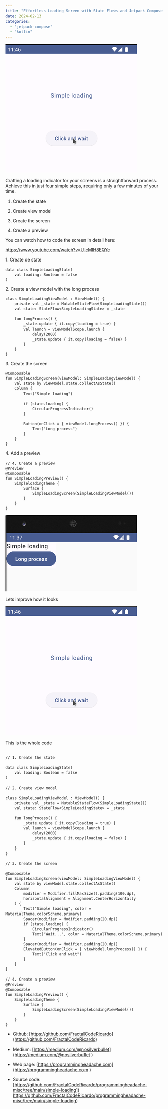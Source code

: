 ```yaml
---
title: "Effortless Loading Screen with State Flows and Jetpack Compose - Just 4 Easy Steps"
date: 2024-02-13
categories: 
  - "jetpack-compose"
  - "kotlin"
---
```


![](images/Peek-2024-02-13-11-38-1.gif)

Crafting a loading indicator for your screens is a straightforward process. Achieve this in just four simple steps, requiring only a few minutes of your time.

1. Create the state

3. Create view model

5. Create the screen

7. Create a preview

You can watch how to code the screen in detail here:

https://www.youtube.com/watch?v=UIcMlH8EQYc

1\. Create de state

```
data class SimpleLoadingState(
    val loading: Boolean = false
)
```

2\. Create a view model with the long process

```
class SimpleLoadingViewModel : ViewModel() {
    private val _state = MutableStateFlow(SimpleLoadingState())
    val state: StateFlow<SimpleLoadingState> = _state

    fun longProcess() {
        _state.update { it.copy(loading = true) }
        val launch = viewModelScope.launch {
            delay(2000)
            _state.update { it.copy(loading = false) }
        }
    }
}
```

3\. Create the screen

```
@Composable
fun SimpleLoadingScreen(viewModel: SimpleLoadingViewModel) {
    val state by viewModel.state.collectAsState()
    Column {
        Text("Simple loading")

        if (state.loading) {
            CircularProgressIndicator()
        }

        Button(onClick = { viewModel.longProcess() }) {
            Text("Long process")
        }
    }
}
```

4\. Add a preview

```
// 4. Create a preview
@Preview
@Composable
fun SimpleLoadingPreview() {
    SimpleloadingTheme {
        Surface {
            SimpleLoadingScreen(SimpleLoadingViewModel())
        }
    }
}
```

![](images/Peek-2024-02-13-11-38.gif)

Lets improve how it looks

![](images/Peek-2024-02-13-11-38-1.gif)

This is the whole code

```

// 1. Create the state

data class SimpleLoadingState(
    val loading: Boolean = false
)

// 2. Create view model

class SimpleLoadingViewModel : ViewModel() {
    private val _state = MutableStateFlow(SimpleLoadingState())
    val state: StateFlow<SimpleLoadingState> = _state

    fun longProcess() {
        _state.update { it.copy(loading = true) }
        val launch = viewModelScope.launch {
            delay(2000)
            _state.update { it.copy(loading = false) }
        }
    }
}

// 3. Create the screen

@Composable
fun SimpleLoadingScreen(viewModel: SimpleLoadingViewModel) {
    val state by viewModel.state.collectAsState()
    Column(
        modifier = Modifier.fillMaxSize().padding(100.dp),
        horizontalAlignment = Alignment.CenterHorizontally
    ) {
        Text("Simple loading", color = MaterialTheme.colorScheme.primary)
        Spacer(modifier = Modifier.padding(20.dp))
        if (state.loading) {
            CircularProgressIndicator()
            Text("Wait...", color = MaterialTheme.colorScheme.primary)
        }
        Spacer(modifier = Modifier.padding(20.dp))
        ElevatedButton(onClick = { viewModel.longProcess() }) {
            Text("Click and wait")
        }
    }
}

// 4. Create a preview
@Preview
@Composable
fun SimpleLoadingPreview() {
    SimpleloadingTheme {
        Surface {
            SimpleLoadingScreen(SimpleLoadingViewModel())
        }
    }
}
```

- Github: [https://github.com/FractalCodeRicardo](https://github.com/FractalCodeRicardo)

- Medium: [https://medium.com/@nosilverbullet](https://medium.com/@nosilverbullet )

- Web page: [https://programmingheadache.com](https://programmingheadache.com )

- Source code: [https://github.com/FractalCodeRicardo/programmingheadache-misc/tree/main/simple-loading]( https://github.com/FractalCodeRicardo/programmingheadache-misc/tree/main/simple-loading)
